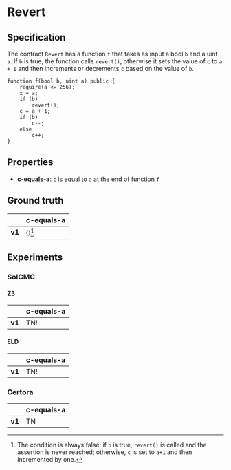 # Revert

## Specification
The contract `Revert` has a function `f` that takes as input a bool `b` and a uint `a`. If `b` is true, the function calls `revert()`, otherwise it sets the value of `c` to `a + 1` and then increments or decrements `c` based on the value of `b`.
```
function f(bool b, uint a) public {
    require(a <= 256);
    x = a;
    if (b)
        revert();
    c = a + 1;
    if (b)
        c--;
    else
        c++;
}
```

## Properties
- **c-equals-a**: `c` is equal to `a` at the end of function `f`

## Ground truth
|        | c-equals-a |
|--------|------------|
| **v1** | 0[^1]      |
 
[^1]: The condition is always false: if `b` is true, `revert()` is called and the assertion is never reached; otherwise, `c` is set to `a+1` and then incremented by one.

## Experiments
### SolCMC
#### Z3
|        | c-equals-a |
|--------|------------|
| **v1** | TN!        |
 

#### ELD
|        | c-equals-a |
|--------|------------|
| **v1** | TN!        |
 


### Certora
|        | c-equals-a |
|--------|------------|
| **v1** | TN         |
 

